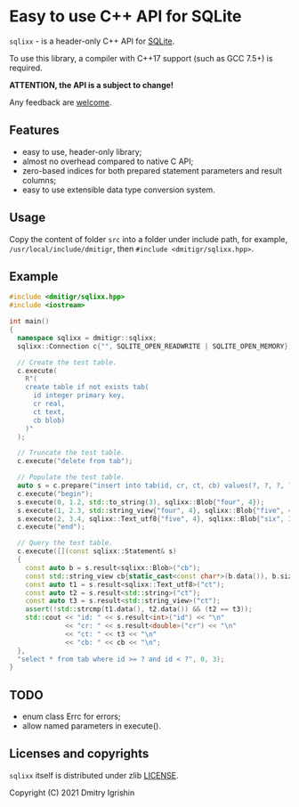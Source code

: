 # Easy to use C++ API for SQLite

`sqlixx` - is a header-only C++ API for [SQLite].

To use this library, a compiler with C++17 support (such as GCC 7.5+) is required.

**ATTENTION, the API is a subject to change!**

Any feedback are [welcome][dmitigr_mail].

## Features

  - easy to use, header-only library;
  - almost no overhead compared to native C API;
  - zero-based indices for both prepared statement parameters and result columns;
  - easy to use extensible data type conversion system.

## Usage

Copy the content of folder `src` into a folder under include path, for example,
`/usr/local/include/dmitigr`, then `#include <dmitigr/sqlixx.hpp>`.

## Example

```cpp
#include <dmitigr/sqlixx.hpp>
#include <iostream>

int main()
{
  namespace sqlixx = dmitigr::sqlixx;
  sqlixx::Connection c{"", SQLITE_OPEN_READWRITE | SQLITE_OPEN_MEMORY};

  // Create the test table.
  c.execute(
    R"(
    create table if not exists tab(
      id integer primary key,
      cr real,
      ct text,
      cb blob)
    )"
  );

  // Truncate the test table.
  c.execute("delete from tab");

  // Populate the test table.
  auto s = c.prepare("insert into tab(id, cr, ct, cb) values(?, ?, ?, ?)");
  c.execute("begin");
  s.execute(0, 1.2, std::to_string(3), sqlixx::Blob{"four", 4});
  s.execute(1, 2.3, std::string_view{"four", 4}, sqlixx::Blob{"five", 4});
  s.execute(2, 3.4, sqlixx::Text_utf8{"five", 4}, sqlixx::Blob{"six", 3});
  c.execute("end");

  // Query the test table.
  c.execute([](const sqlixx::Statement& s)
  {
    const auto b = s.result<sqlixx::Blob>("cb");
    const std::string_view cb{static_cast<const char*>(b.data()), b.size()};
    const auto t1 = s.result<sqlixx::Text_utf8>("ct");
    const auto t2 = s.result<std::string>("ct");
    const auto t3 = s.result<std::string_view>("ct");
    assert(!std::strcmp(t1.data(), t2.data()) && (t2 == t3));
    std::cout << "id: " << s.result<int>("id") << "\n"
              << "cr: " << s.result<double>("cr") << "\n"
              << "ct: " << t3 << "\n"
              << "cb: " << cb << "\n";
  },
  "select * from tab where id >= ? and id < ?", 0, 3);
}
```

## TODO

  - enum class Errc for errors;
  - allow named parameters in execute().

## Licenses and copyrights

`sqlixx` itself is distributed under zlib [LICENSE](LICENSE.txt).

Copyright (C) 2021 Dmitry Igrishin

[dmitigr_mail]: mailto:dmitigr@gmail.com

[SQLite]: https://www.sqlite.org/
